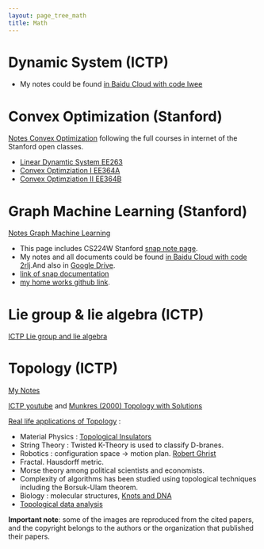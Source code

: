 ```yaml
---
layout: page_tree_math
title: Math
---
```


# Dynamic System (ICTP)

* My notes could be found [in Baidu Cloud with code lwee](https://pan.baidu.com/s/1yFLP4XB4HAEijSWSTR3VrA)

# Convex Optimization (Stanford)

[Notes Convex Optimization](https://cvx-learning.readthedocs.io/en/latest/) following the full courses in internet of the Stanford open classes.

* [Linear Dynamtic System EE263](https://drive.google.com/drive/folders/1S_vw6Vg5Hmkl6P51NnXBtmNbwARdK_QC?usp=sharing)
* [Convex Optimziation I EE364A](https://drive.google.com/drive/folders/14uGzHKb7e3HZXlh-rJLJ9AEax7dsUg6D?usp=sharing)
* [Convex Optimziation II EE364B](https://drive.google.com/drive/folders/1SU5fLV6qsJvj66i5uigeRdZIimZMTyVT?usp=sharing)

# Graph Machine Learning (Stanford)

[Notes  Graph Machine Learning](https://gnn-learning.readthedocs.io/en/latest/)

* This page includes CS224W Stanford [snap note page](https://snap-stanford.github.io/cs224w-notes/).
* My notes and all documents could be found [in Baidu Cloud with code 2rlj](https://pan.baidu.com/s/18EdD8mdlIdNxADFGrmUM-w).And also in [Google Drive](https://drive.google.com/drive/folders/1woawoP5ZWkK4pktWyw_W1SeWntqYrzR9?usp=sharing).
* [link of snap documentation](http://snap.stanford.edu/snappy/doc/reference/index-ref.html)
* [my home works github link](https://github.com/gggliuye/VIO/tree/2df94600513dd79f6badafdcb498e292bc360fcf/MachineLearningWithGraph/HWs).


# Lie group & lie algebra (ICTP)

[ICTP Lie group and lie algebra](https://drive.google.com/file/d/1x74xSo8wvkoapK1O17IzUU7pXugcAo22/view?usp=sharing)


# Topology (ICTP)

[My Notes](https://1drv.ms/b/s!AlcTaQw_X72KmBLB6pWNawvbovyB?e=RQqXnC)

[ICTP youtube](https://www.youtube.com/channel/UCBlqfZZYQWKyr6qLAB7LINw>) and [Munkres (2000) Topology with Solutions](https://dbfin.com/topology/munkres/)

[Real life applications of Topology](https://math.stackexchange.com/questions/73690/real-life-applications-of-topology) :

* Material Physics : [Topological Insulators](https://en.wikipedia.org/wiki/Topological_insulator)
* String Theory : Twisted K-Theory is used to classify D-branes.
* Robotics : configuration space -> motion plan. [Robert Ghrist](https://www2.math.upenn.edu/~ghrist/research.html)
* Fractal.  Hausdorff metric.
* Morse theory among political scientists and economists.
* Complexity of algorithms has been studied using topological techniques including the Borsuk-Ulam theorem.
* Biology : molecular structures, [Knots and DNA](http://www.groupoids.org.uk/popmath/cpm/exhib/pagesexhib/appl1.html)
* [Topological data analysis](https://en.wikipedia.org/wiki/Topological_data_analysis)


**Important note**: some of the images are reproduced from the cited papers, and the copyright belongs to the authors or the organization that published their papers.

<script>
window.addEventListener('load', event => {
  activate_togglers();
});
</script>

